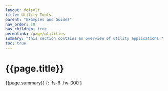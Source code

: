 ```yaml
---
layout: default
title: Utility Tools
parent: "Examples and Guides"
nav_order: 10
has_children: true
permalink: /page/utilities
summary: "This section contains an overview of utility applications."
toc: true
---
```


# {{page.title}}

{{page.summary}}
{: .fs-6 .fw-300 }



